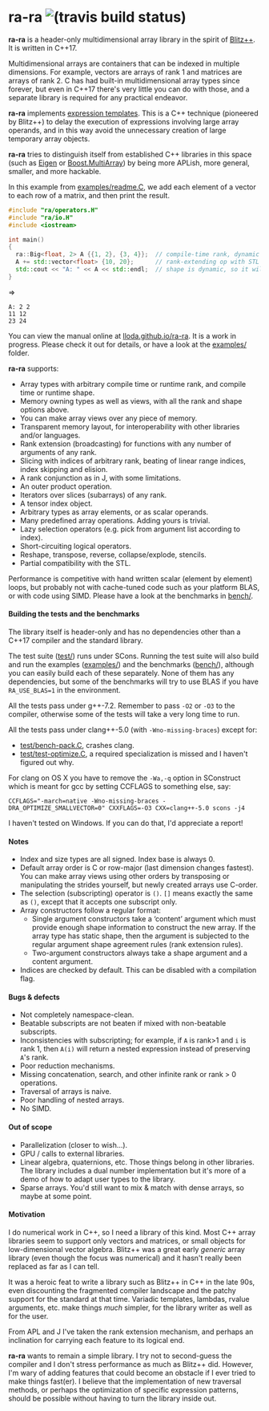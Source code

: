 
# ra-ra ![(travis build status)](https://travis-ci.org/lloda/ra-ra.svg?branch=master) #

**ra-ra** is a header-only multidimensional array library in the spirit of [Blitz++](http://blitz.sourceforge.net). It is written in C++17.

Multidimensional arrays are containers that can be indexed in multiple dimensions. For example, vectors are arrays of rank 1 and matrices are arrays of rank 2. C has had built-in multidimensional array types since forever, but even in C++17 there's very little you can do with those, and a separate library is required for any practical endeavor.

**ra-ra** implements [expression templates](https://en.wikipedia.org/wiki/Expression_templates). This is a C++ technique (pioneered by Blitz++) to delay the execution of expressions involving large array operands, and in this way avoid the unnecessary creation of large temporary array objects.

**ra-ra** tries to distinguish itself from established C++ libraries in this space (such as [Eigen](https://eigen.tuxfamily.org) or [Boost.MultiArray](www.boost.org/doc/libs/master/libs/multi_array/doc/user.html)) by being more APLish, more general, smaller, and more hackable.

In this example from [examples/readme.C](examples/readme.C), we add each element of a vector to each row of a matrix, and then print the result.

```c++
#include "ra/operators.H"
#include "ra/io.H"
#include <iostream>

int main()
{
  ra::Big<float, 2> A {{1, 2}, {3, 4}};  // compile-time rank, dynamic shape
  A += std::vector<float> {10, 20};      // rank-extending op with STL object
  std::cout << "A: " << A << std::endl;  // shape is dynamic, so it will be printed
}
```
⇒
```
A: 2 2
11 12
23 24
```

You can view the manual online at [lloda.github.io/ra-ra](https://lloda.github.io/ra-ra). It is a work in progress. Please check it out for details, or have a look at the [examples/](examples/) folder.

**ra-ra** supports:

* Array types with arbitrary compile time or runtime rank, and compile time or runtime shape.
* Memory owning types as well as views, with all the rank and shape options above.
* You can make array views over any piece of memory.
* Transparent memory layout, for interoperability with other libraries and/or languages.
* Rank extension (broadcasting) for functions with any number of arguments of any rank.
* Slicing with indices of arbitrary rank, beating of linear range indices, index skipping and elision.
* A rank conjunction as in J, with some limitations.
* An outer product operation.
* Iterators over slices (subarrays) of any rank.
* A tensor index object.
* Arbitrary types as array elements, or as scalar operands.
* Many predefined array operations. Adding yours is trivial.
* Lazy selection operators (e.g. pick from argument list according to index).
* Short-circuiting logical operators.
* Reshape, transpose, reverse, collapse/explode, stencils.
* Partial compatibility with the STL.

Performance is competitive with hand written scalar (element by element) loops, but probably not with cache-tuned code such as your platform BLAS, or with code using SIMD. Please have a look at the benchmarks in [bench/](bench/).

#### Building the tests and the benchmarks

The library itself is header-only and has no dependencies other than a C++17 compiler and the standard library.

The test suite ([test/](test/)) runs under SCons. Running the test suite will also build and run the examples ([examples/](examples/)) and the benchmarks ([bench/](bench/)), although you can easily build each of these separately. None of them has any dependencies, but some of the benchmarks will try to use BLAS if you have `RA_USE_BLAS=1` in the environment.

All the tests pass under g++-7.2. Remember to pass `-O2` or `-O3` to the compiler, otherwise some of the tests will take a very long time to run.

All the tests pass under clang++-5.0 (with `-Wno-missing-braces`) except for:

* [test/bench-pack.C](test/bench-pack.C), crashes clang.
* [test/test-optimize.C](test/test-optimize.C), a required specialization is missed and I haven't
  figured out why.

For clang on OS X you have to remove the `-Wa,-q` option in SConstruct which is meant for gcc by setting CCFLAGS to something else, say:

  ```
  CCFLAGS="-march=native -Wno-missing-braces -DRA_OPTIMIZE_SMALLVECTOR=0" CXXFLAGS=-O3 CXX=clang++-5.0 scons -j4
  ```

I haven't tested on Windows. If you can do that, I'd appreciate a report!

#### Notes

* Index and size types are all signed. Index base is always 0.
* Default array order is C or row-major (last dimension changes fastest). You can make array views using other orders by transposing or manipulating the strides yourself, but newly created arrays use C-order.
* The selection (subscripting) operator is `()`. `[]` means exactly the same as `()`, except that it accepts one
  subscript only.
* Array constructors follow a regular format:
  - Single argument constructors take a ‘content’ argument which must provide  enough shape information to construct the new array. If the array type has static shape, then the argument is subjected to the regular argument shape agreement rules (rank extension rules).
  - Two-argument constructors always take a shape argument and a content argument.
* Indices are checked by default. This can be disabled with a compilation flag.


#### Bugs & defects

* Not completely namespace-clean.
* Beatable subscripts are not beaten if mixed with non-beatable subscripts.
* Inconsistencies with subscripting; for example, if `A` is rank>1 and `i` is rank 1, then `A(i)` will return a nested expression instead of preserving `A`'s rank.
* Poor reduction mechanisms.
* Missing concatenation, search, and other infinite rank or rank > 0 operations.
* Traversal of arrays is naive.
* Poor handling of nested arrays.
* No SIMD.


#### Out of scope

* Parallelization (closer to wish...).
* GPU / calls to external libraries.
* Linear algebra, quaternions, etc. Those things belong in other libraries. The library includes a dual number implementation but it's more of a demo of how to adapt user types to the library.
* Sparse arrays. You'd still want to mix & match with dense arrays, so maybe at some point.


#### Motivation

I do numerical work in C++, so I need a library of this kind. Most C++ array libraries seem to support only vectors and matrices, or small objects for low-dimensional vector algebra. Blitz++ was a great early *generic* array library (even though the focus was numerical) and it hasn't really been replaced as far as I can tell.

It was a heroic feat to write a library such as Blitz++ in C++ in the late 90s, even discounting the fragmented compiler landscape and the patchy support for the standard at that time. Variadic templates, lambdas, rvalue arguments, etc. make things *much* simpler, for the library writer as well as for the user.

From APL and J I've taken the rank extension mechanism, and perhaps an inclination for carrying each feature to its logical end.

**ra-ra** wants to remain a simple library. I try not to second-guess the compiler and I don't stress performance as much as Blitz++ did. However, I'm wary of adding features that could become an obstacle if I ever tried to make things fast(er). I believe that the implementation of new traversal methods, or perhaps the optimization of specific expression patterns, should be possible without having to turn the library inside out.
